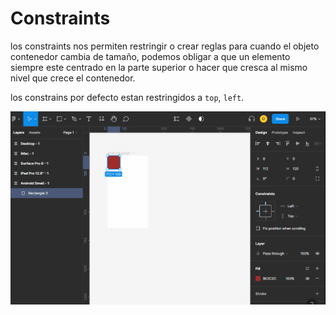 # Constraints

los constraints nos permiten restringir o crear reglas para cuando el objeto contenedor cambia de tamaño, podemos obligar a que un elemento siempre este centrado en la parte superior o hacer que cresca al mismo nivel que crece el contenedor.

los constrains por defecto estan restringidos a `top`, `left`.

![constrains](0_img/Constraints.gif)